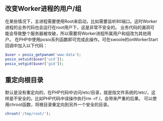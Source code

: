 改变Worker进程的用户/组
-----
在某些情况下，主进程需要使用Root来启动，比如需要监听80端口。这时Worker进程的业务代码也会运行在root用户下，这是非常不安全的。
业务代码的漏洞可能会导致整个服务器被攻破，所以需要将Worker进程所属用户和组改为其他用户。
在PHP中使用posix系列函数即可完成此操作。可在swoole的onWorkerStart回调中加入以下代码：

```php
$user = posix_getpwnam('www-data');
posix_setuid($user['uid']);
posix_setgid($user['gid']);
```

重定向根目录
-----
默认是没有重定向的，在PHP代码中访问/etc/目录，就是指文件系统的/etc/，这样是不安全的。比如PHP代码中误操作执行rm -rf /。会带来严重的后果。
可以使用chroot函数，将根目录重定向到另外一个安全的目录。

```php
chroot('/tmp/root/');
```

